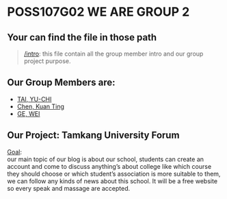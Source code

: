 # POSS107G02 WE ARE GROUP 2
## Your can find the file in those path
>[/intro](/intro):
this file contain all the group member intro and our group project purpose.
## Our Group Members are:
* [TAI, YU-CHI](/yuchi.txt)
* [Chen, Kuan Ting](/KuanTing.txt)
* [GE, WEI](/wei.txt)
## Our Project: Tamkang University Forum
[Goal](/ProjectGoal.txt):<br>
  our main topic of our blog is about our school, students can create an account and come to discuss anything’s about college like which course they should choose or which student’s association is more suitable to them, we can follow any kinds of news about this school. It will be a free website so every speak and massage are accepted.
